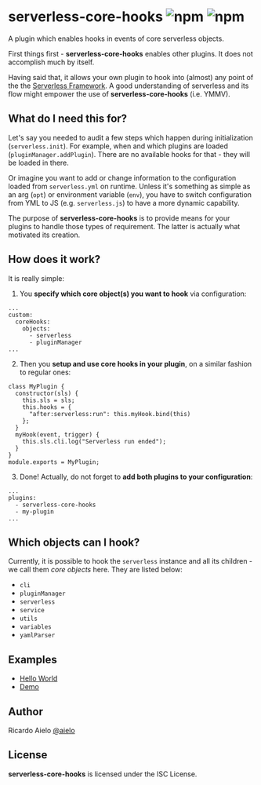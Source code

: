 # serverless-core-hooks ![npm](https://img.shields.io/npm/v/serverless-core-hooks) ![npm](https://img.shields.io/npm/l/serverless-core-hooks)


A plugin which enables hooks in events of core serverless objects.

First things first - **serverless-core-hooks** enables other plugins.
It does not accomplish much by itself.

Having said that, it allows your own plugin to hook into (almost) any point of the the [Serverless Framework](http://www.serverless.com). A good understanding of serverless and its flow might empower the use of **serverless-core-hooks** (i.e. YMMV).

## What do I need this for?
Let's say you needed to audit a few steps which happen during initialization (`serverless.init`). For example, when and which plugins are loaded (`pluginManager.addPlugin`). There are no available hooks for that - they will be loaded in there.

Or imagine you want to add or change information to the configuration loaded from `serverless.yml` on runtime. Unless it's something as simple as an arg (`opt`) or environment variable (`env`), you have to switch configuration from YML to JS (e.g. `serverless.js`) to have a more dynamic capability.

The purpose of **serverless-core-hooks** is to provide means for your plugins to handle those types of requirement. The latter is actually what motivated its creation.

## How does it work?
It is really simple:
1. You **specify which core object(s) you want to hook** via configuration:
```
...
custom:
  coreHooks:
    objects:
      - serverless
      - pluginManager
...
```
2. Then you **setup and use core hooks in your plugin**, on a similar fashion to regular ones:
```
class MyPlugin {
  constructor(sls) {
    this.sls = sls;
    this.hooks = {
      "after:serverless:run": this.myHook.bind(this)
    };
  }
  myHook(event, trigger) {
    this.sls.cli.log("Serverless run ended");
  }
}
module.exports = MyPlugin;
```
3. Done! Actually, do not forget to **add both plugins to your configuration**:
```
...
plugins:
  - serverless-core-hooks
  - my-plugin
...
```

## Which objects can I hook?
Currently, it is possible to hook the `serverless` instance and all its children - we call them *core objects* here. They are listed below:
- `cli`
- `pluginManager`
- `serverless`
- `service`
- `utils`
- `variables`
- `yamlParser`

## Examples
- [Hello World](https://github.com/aielo/serverless-core-hooks/tree/master/examples/helloworld)
- [Demo](https://github.com/aielo/serverless-core-hooks/tree/master/examples/demo)

## Author
Ricardo Aielo [@aielo](https://github.com/aielo/)

## License
**serverless-core-hooks** is licensed under the ISC License.